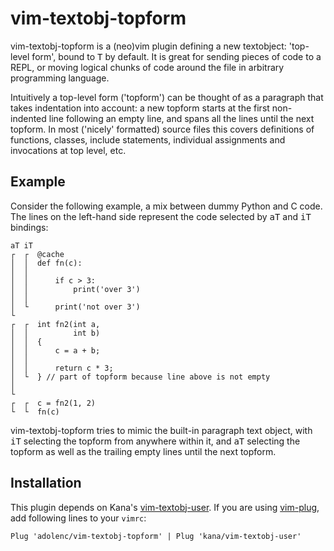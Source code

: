 # vim-textobj-topform
vim-textobj-topform is a (neo)vim plugin defining a new textobject: 'top-level
form', bound to <kbd>T</kbd> by default. It is great for sending pieces of code
to a REPL, or moving logical chunks of code around the file in arbitrary
programming language.

Intuitively a top-level form ('topform') can be thought of as a paragraph that
takes indentation into account: a new topform starts at the first non-indented
line following an empty line, and spans all the lines until the next topform.
In most ('nicely' formatted) source files this covers definitions of functions,
classes, include statements, individual assignments and invocations at top
level, etc.

## Example
Consider the following example, a mix between dummy Python and C code.
The lines on the left-hand side represent the code selected by <kbd>aT</kbd>
and <kbd>iT</kbd> bindings:

```
aT iT
┌  ┌  @cache
│  │  def fn(c):
│  │  
│  │      if c > 3:
│  │          print('over 3')
│  │  
│  └      print('not over 3')
└     
┌  ┌  int fn2(int a,
│  │          int b)
│  │  {
│  │      c = a + b;
│  │  
│  │      return c * 3;
│  └  } // part of topform because line above is not empty
│     
└     
┌  ┌  c = fn2(1, 2)
└  └  fn(c)
```

vim-textobj-topform tries to mimic the built-in paragraph text object, with
<kbd>iT</kbd> selecting the topform from anywhere within it, and <kbd>aT</kbd>
selecting the topform as well as the trailing empty lines until the next
topform.

## Installation
This plugin depends on Kana's
[vim-textobj-user](https://github.com/kana/vim-textobj-user). If you are using
[vim-plug](https://github.com/junegunn/vim-plug), add following lines to your
`vimrc`:

```
Plug 'adolenc/vim-textobj-topform' | Plug 'kana/vim-textobj-user'
```
